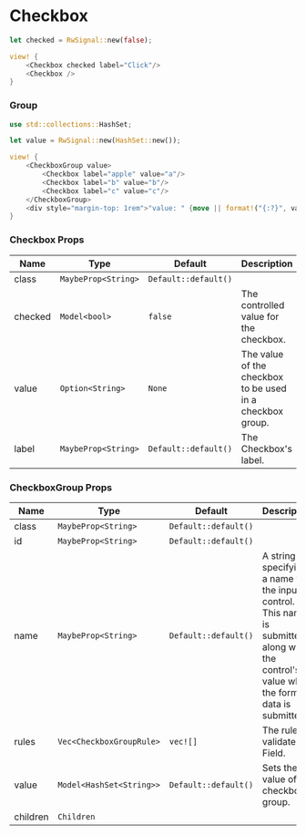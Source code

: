 # Checkbox

```rust demo
let checked = RwSignal::new(false);

view! {
    <Checkbox checked label="Click"/>
    <Checkbox />
}
```

### Group

```rust demo
use std::collections::HashSet;

let value = RwSignal::new(HashSet::new());

view! {
    <CheckboxGroup value>
        <Checkbox label="apple" value="a"/>
        <Checkbox label="b" value="b"/>
        <Checkbox label="c" value="c"/>
    </CheckboxGroup>
    <div style="margin-top: 1rem">"value: " {move || format!("{:?}", value.get())}</div>
}
```

### Checkbox Props

| Name    | Type                | Default              | Description                                               |
| ------- | ------------------- | -------------------- | --------------------------------------------------------- |
| class   | `MaybeProp<String>` | `Default::default()` |                                                           |
| checked | `Model<bool>`       | `false`              | The controlled value for the checkbox.                    |
| value   | `Option<String>`    | `None`               | The value of the checkbox to be used in a checkbox group. |
| label   | `MaybeProp<String>` | `Default::default()` | The Checkbox's label.                                     |

### CheckboxGroup Props

| Name | Type | Default | Description |
| --- | --- | --- | --- |
| class | `MaybeProp<String>` | `Default::default()` |  |
| id | `MaybeProp<String>` | `Default::default()` |  |
| name | `MaybeProp<String>` | `Default::default()` | A string specifying a name for the input control. This name is submitted along with the control's value when the form data is submitted. |
| rules | `Vec<CheckboxGroupRule>` | `vec![]` | The rules to validate Field. |
| value | `Model<HashSet<String>>` | `Default::default()` | Sets the value of the checkbox group. |
| children | `Children` |  |  |
